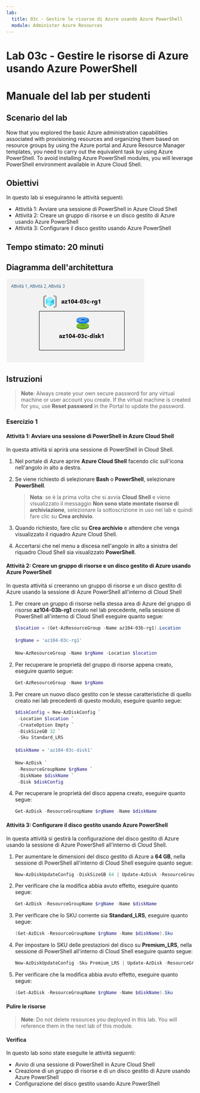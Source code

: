 ```yaml
---
lab:
  title: 03c - Gestire le risorse di Azure usando Azure PowerShell
  module: Administer Azure Resources
---
```


# <a name="lab-03c---manage-azure-resources-by-using-azure-powershell"></a>Lab 03c - Gestire le risorse di Azure usando Azure PowerShell
# <a name="student-lab-manual"></a>Manuale del lab per studenti

## <a name="lab-scenario"></a>Scenario del lab

Now that you explored the basic Azure administration capabilities associated with provisioning resources and organizing them based on resource groups by using the Azure portal and Azure Resource Manager templates, you need to carry out the equivalent task by using Azure PowerShell. To avoid installing Azure PowerShell modules, you will leverage PowerShell environment available in Azure Cloud Shell.

## <a name="objectives"></a>Obiettivi

In questo lab si eseguiranno le attività seguenti:

+ Attività 1: Avviare una sessione di PowerShell in Azure Cloud Shell
+ Attività 2: Creare un gruppo di risorse e un disco gestito di Azure usando Azure PowerShell
+ Attività 3: Configurare il disco gestito usando Azure PowerShell

## <a name="estimated-timing-20-minutes"></a>Tempo stimato: 20 minuti

## <a name="architecture-diagram"></a>Diagramma dell'architettura

![image](../media/lab03c.png)

## <a name="instructions"></a>Istruzioni

> <bpt id="p1">**</bpt>Note<ept id="p1">**</ept>:  Always create your own secure password for any virtual machine or user account you create. If the virtual machine is created for you, use <bpt id="p1">**</bpt>Reset password<ept id="p1">**</ept> in the Portal to update the password. 

### <a name="exercise-1"></a>Esercizio 1

#### <a name="task-1-start-a-powershell-session-in-azure-cloud-shell"></a>Attività 1: Avviare una sessione di PowerShell in Azure Cloud Shell

In questa attività si aprirà una sessione di PowerShell in Cloud Shell. 

1. Nel portale di Azure aprire **Azure Cloud Shell** facendo clic sull'icona nell'angolo in alto a destra.

1. Se viene richiesto di selezionare **Bash** o **PowerShell**, selezionare **PowerShell**. 

    >**Nota**: se è la prima volta che si avvia **Cloud Shell** e viene visualizzato il messaggio **Non sono state montate risorse di archiviazione**, selezionare la sottoscrizione in uso nel lab e quindi fare clic su **Crea archivio**. 

1. Quando richiesto, fare clic su **Crea archivio** e attendere che venga visualizzato il riquadro Azure Cloud Shell. 

1. Accertarsi che nel menu a discesa nell'angolo in alto a sinistra del riquadro Cloud Shell sia visualizzato **PowerShell**.

#### <a name="task-2-create-a-resource-group-and-an-azure-managed-disk-by-using-azure-powershell"></a>Attività 2: Creare un gruppo di risorse e un disco gestito di Azure usando Azure PowerShell

In questa attività si creeranno un gruppo di risorse e un disco gestito di Azure usando la sessione di Azure PowerShell all'interno di Cloud Shell

1. Per creare un gruppo di risorse nella stessa area di Azure del gruppo di risorse **az104-03b-rg1** creato nel lab precedente, nella sessione di PowerShell all'interno di Cloud Shell eseguire quanto segue:

   ```powershell
   $location = (Get-AzResourceGroup -Name az104-03b-rg1).Location

   $rgName = 'az104-03c-rg1'

   New-AzResourceGroup -Name $rgName -Location $location
   ```
1. Per recuperare le proprietà del gruppo di risorse appena creato, eseguire quanto segue:

   ```powershell
   Get-AzResourceGroup -Name $rgName
   ```
1. Per creare un nuovo disco gestito con le stesse caratteristiche di quello creato nei lab precedenti di questo modulo, eseguire quanto segue:

   ```powershell
   $diskConfig = New-AzDiskConfig `
    -Location $location `
    -CreateOption Empty `
    -DiskSizeGB 32 `
    -Sku Standard_LRS

   $diskName = 'az104-03c-disk1'

   New-AzDisk `
    -ResourceGroupName $rgName `
    -DiskName $diskName `
    -Disk $diskConfig
   ```

1. Per recuperare le proprietà del disco appena creato, eseguire quanto segue:

   ```powershell
   Get-AzDisk -ResourceGroupName $rgName -Name $diskName
   ```

#### <a name="task-3-configure-the-managed-disk-by-using-azure-powershell"></a>Attività 3: Configurare il disco gestito usando Azure PowerShell

In questa attività si gestirà la configurazione del disco gestito di Azure usando la sessione di Azure PowerShell all'interno di Cloud Shell. 

1. Per aumentare le dimensioni del disco gestito di Azure a **64 GB**, nella sessione di PowerShell all'interno di Cloud Shell eseguire quanto segue:

   ```powershell
   New-AzDiskUpdateConfig -DiskSizeGB 64 | Update-AzDisk -ResourceGroupName $rgName -DiskName $diskName
   ```

1. Per verificare che la modifica abbia avuto effetto, eseguire quanto segue:

   ```powershell
   Get-AzDisk -ResourceGroupName $rgName -Name $diskName
   ```

1. Per verificare che lo SKU corrente sia **Standard_LRS**, eseguire quanto segue:

   ```powershell
   (Get-AzDisk -ResourceGroupName $rgName -Name $diskName).Sku
   ```

1. Per impostare lo SKU delle prestazioni del disco su **Premium_LRS**, nella sessione di PowerShell all'interno di Cloud Shell eseguire quanto segue:

   ```powershell
   New-AzDiskUpdateConfig -Sku Premium_LRS | Update-AzDisk -ResourceGroupName $rgName -DiskName $diskName
   ```

1. Per verificare che la modifica abbia avuto effetto, eseguire quanto segue:

   ```powershell
   (Get-AzDisk -ResourceGroupName $rgName -Name $diskName).Sku
   ```

#### <a name="clean-up-resources"></a>Pulire le risorse

   ><bpt id="p1">**</bpt>Note<ept id="p1">**</ept>: Do not delete resources you deployed in this lab. You will reference them in the next lab of this module.

#### <a name="review"></a>Verifica

In questo lab sono state eseguite le attività seguenti:

- Avvio di una sessione di PowerShell in Azure Cloud Shell
- Creazione di un gruppo di risorse e di un disco gestito di Azure usando Azure PowerShell
- Configurazione del disco gestito usando Azure PowerShell
